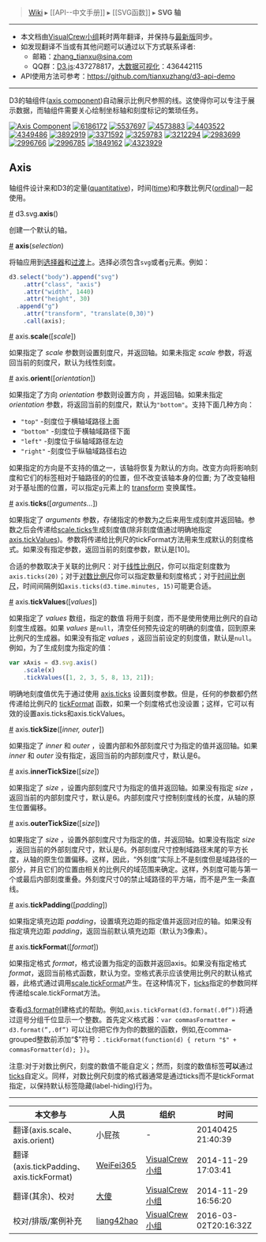 > [Wiki](Home) ▸ [[API--中文手册]] ▸ [[SVG函数]] ▸ **SVG 轴**

-------------

+ 本文档由[VisualCrew小组](https://github.com/VisualCrew)耗时两年翻译，并保持与[最新版](https://github.com/mbostock/d3/wiki/API-Reference)同步。
+ 如发现翻译不当或有其他问题可以通过以下方式联系译者:
    - 邮箱：zhang_tianxu@sina.com
    - QQ群：[D3.js](http://jq.qq.com/?_wv=1027&k=239rjew):437278817，[大数据可视化](http://jq.qq.com/?_wv=1027&k=S8wGMe)：436442115
+ API使用方法可参考：https://github.com/tianxuzhang/d3-api-demo

-------------

D3的轴组件([axis component](http://bl.ocks.org/mbostock/1166403))自动展示比例尺参照的线。这使得你可以专注于展示数据，而轴组件需要关心绘制坐标轴和刻度标记的繁琐任务。

[![Axis Component](http://bl.ocks.org/mbostock/raw/1166403/thumbnail.png)](http://bl.ocks.org/mbostock/1166403)
[![6186172](http://bl.ocks.org/mbostock/raw/6186172/thumbnail.png)](http://bl.ocks.org/mbostock/6186172)
[![5537697](http://bl.ocks.org/mbostock/raw/5537697/thumbnail.png)](http://bl.ocks.org/mbostock/5537697)
[![4573883](http://bl.ocks.org/mbostock/raw/4573883/thumbnail.png)](http://bl.ocks.org/mbostock/4573883)
[![4403522](http://bl.ocks.org/mbostock/raw/4403522/thumbnail.png)](http://bl.ocks.org/mbostock/4403522)
[![4349486](http://bl.ocks.org/mbostock/raw/4349486/thumbnail.png)](http://bl.ocks.org/mbostock/4349486)
[![3892919](http://bl.ocks.org/mbostock/raw/3892919/thumbnail.png)](http://bl.ocks.org/mbostock/3892919)
[![3371592](http://bl.ocks.org/mbostock/raw/3371592/thumbnail.png)](http://bl.ocks.org/mbostock/3371592)
[![3259783](http://bl.ocks.org/mbostock/raw/3259783/thumbnail.png)](http://bl.ocks.org/mbostock/3259783)
[![3212294](http://bl.ocks.org/mbostock/raw/3212294/thumbnail.png)](http://bl.ocks.org/mbostock/3212294)
[![2983699](http://bl.ocks.org/mbostock/raw/2983699/thumbnail.png)](http://bl.ocks.org/mbostock/2983699)
[![2996766](http://bl.ocks.org/mbostock/raw/2996766/thumbnail.png)](http://bl.ocks.org/mbostock/2996766)
[![2996785](http://bl.ocks.org/mbostock/raw/2996785/thumbnail.png)](http://bl.ocks.org/mbostock/2996785)
[![1849162](http://bl.ocks.org/mbostock/raw/1849162/thumbnail.png)](http://bl.ocks.org/mbostock/1849162)
[![4323929](http://bl.ocks.org/mbostock/raw/4323929/thumbnail.png)](http://bl.ocks.org/mbostock/4323929)

## Axis

轴组件设计来和D3的定量([quantitative](数值比例尺))，时间([time](时间比例尺))和序数比例尺([ordinal](序数比例尺))一起使用。

<a name="axis" href="SVG-Axes#axis">#</a> d3.svg.<b>axis</b>()

创建一个默认的轴。

<a name="_axis" href="SVG-Axes#_axis">#</a> <b>axis</b>(<i>selection</i>)

将轴应用到[选择器](选择器)和[过渡](过渡)上。选择必须包含`svg`或者`g`元素。例如：

```js
d3.select("body").append("svg")
    .attr("class", "axis")
    .attr("width", 1440)
    .attr("height", 30)
  .append("g")
    .attr("transform", "translate(0,30)")
    .call(axis);
```

<a name="scale" href="#scale">#</a> axis.<b>scale</b>([<i>scale</i>])

如果指定了 *scale* 参数则设置刻度尺，并返回轴。如果未指定 *scale* 参数，将返回当前的刻度尺，默认为线性刻度。

<a name="orient" href="#orient">#</a> axis.<b>orient</b>([<i>orientation</i>])

如果指定了方向 *orientation* 参数则设置方向 ，并返回轴。如果未指定 *orientation* 参数，将返回当前的刻度尺，默认为`"bottom"`。支持下面几种方向：

* `"top"` -刻度位于横轴域路径上面
* `"bottom"` -刻度位于横轴域路径下面
* `"left"` -刻度位于纵轴域路径左边
* `"right"` -刻度位于纵轴域路径右边

如果指定的方向是不支持的值之一，该轴将恢复为默认的方向。改变方向将影响刻度和它们的标签相对于轴路径的的位置，但不改变该轴本身的位置; 为了改变轴相对于基址图的位置，可以指定`g`元素上的 [transform](http://www.w3.org/TR/SVG/coords.html#TransformAttribute) 变换属性。

<a name="ticks" href="#ticks">#</a> axis.<b>ticks</b>([<i>arguments…</i>])

如果指定了 *arguments* 参数，存储指定的参数为之后来用生成刻度并返回轴。参数之后会传递给[scale.ticks](数值比例尺#linear_ticks)生成刻度值(除非刻度值通过明确地指定[axis.tickValues](#tickValues))。参数将传递给比例尺的tickFormat方法用来生成默认的刻度格式。如果没有指定参数，返回当前的刻度参数，默认是[10]。

合适的参数取决于关联的比例尺：对于[线性比例尺](数值比例尺)，你可以指定刻度数为`axis.ticks(20)`；对于[对数比例尺](数值比例尺#log_tickFormat)你可以指定数量和刻度格式；对于[时间比例尺](时间比例尺#ticks)，时间间隔例如`axis.ticks(d3.time.minutes, 15)`可能更合适。

<a name="tickValues" href="#tickValues">#</a> axis.<b>tickValues</b>([<i>values</i>])

如果指定了 *values* 数组，指定的数值 将用于刻度，而不是使用使用比例尺的自动刻度生成器。如果 *values* 是`null`，清空任何预先设定的明确的刻度值，回到原来比例尺的生成器。如果没有指定 *values* ，返回当前设定的刻度值，默认是`null`。例如，为了生成刻度为指定的值：

```js
var xAxis = d3.svg.axis()
    .scale(x)
    .tickValues([1, 2, 3, 5, 8, 13, 21]);
```

明确地刻度值优先于通过使用 [axis.ticks](#ticks) 设置刻度参数。但是，任何的参数都仍然传递给比例尺的 [tickFormat](#tickFormat) 函数，如果一个刻度格式也没设置；这样，它可以有效的设置axis.ticks和axis.tickValues。

<a name="tickSize" href="#tickSize">#</a> axis.<b>tickSize</b>([<i>inner, outer</i>])

如果指定了 *inner* 和 *outer* ，设置内部和外部刻度尺寸为指定的值并返回轴。如果 *inner* 和 *outer* 没有指定，返回当前的内部刻度尺寸，默认是6。

<a name="innerTickSize" href="#innerTickSize">#</a> axis.<b>innerTickSize</b>([<i>size</i>])

如果指定了 *size* ，设置内部刻度尺寸为指定的值并返回轴。如果没有指定 *size* ，返回当前的内部刻度尺寸，默认是6。内部刻度尺寸控制刻度线的长度，从轴的原生位置偏移。

<a name="outerTickSize" href="#outerTickSize">#</a> axis.<b>outerTickSize</b>([<i>size</i>])

如果指定了 *size* ，设置外部刻度尺寸为指定的值，并返回轴。如果没有指定 *size* ，返回当前的外部刻度尺寸，默认是6。外部刻度尺寸控制域路径末尾的平方长度，从轴的原生位置偏移。这样，因此，“外刻度”实际上不是刻度但是域路径的一部分，并且它们的位置由相关的比例尺的域范围来确定。这样，外刻度可能与第一个或最后内部刻度重叠。外刻度尺寸0的禁止域路径的平方端，而不是产生一条直线。

<a name="tickPadding" href="#tickPadding">#</a> axis.<b>tickPadding</b>([<i>padding</i>])

如果指定填充边距 *padding*，设置填充边距的指定值并返回对应的轴。如果没有指定填充边距 *padding*，返回当前默认填充边距（默认为3像素）。

<a name="tickFormat" href="#tickFormat">#</a> axis.<b>tickFormat</b>([<i>format</i>])

如果指定格式 *format*，格式设置为指定的函数并返回axis。如果没有指定格式 *format*，返回当前格式函数，默认为空。空格式表示应该使用比例尺的默认格式器，此格式通过调用[scale.tickFormat](数值比例尺#linear_tickFormat)产生。在这种情况下，[ticks](#ticks)指定的参数同样传递给scale.tickFormat方法。

查看[d3.format](格式化#d3_format)创建格式的帮助。例如,`axis.tickFormat(d3.format(.0f“))`将通过逗号分组千位显示一个整数。首先定义格式器：`var commasFormatter = d3.format(”,.0f”)` 可以让你把它作为你的数据的函数，例如,在comma-grouped整数前添加“$”符号：`.tickFormat(function(d) { return "$" + commasFormatter(d); })`。

注意:对于对数比例尺，刻度的数值不能自定义；然而，刻度的数值标签**可以**通过[ticks](#ticks)自定义。同样，对数比例尺刻度的格式器通常是通过ticks而不是tickFormat指定，以保持默认标签隐藏(label-hiding)行为。

------

|本文参与  |人员   |组织   |时间   |
|------   |------ |------|------|
|翻译(axis.scale、axis.orient)      |小屁孩|-|20140425 21:40:39| 
|翻译(axis.tickPadding、axis.tickFormat)      |[WeiFei365](https://github.com/WeiFei365)|[VisualCrew小组](https://github.com/VisualCrew)|2014-11-29 17:03:41| 
|翻译(其余)、校对 |[大傻](https://github.com/tianxuzhang)|[VisualCrew小组](https://github.com/VisualCrew)|2014-11-29 16:56:20 |
|校对/排版/案例补充         |[liang42hao](https://github.com/liang42hao)|[VisualCrew小组](https://github.com/VisualCrew)|2016-03-02T20:16:32Z|